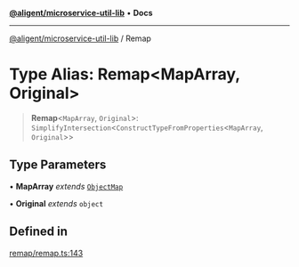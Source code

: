 [**@aligent/microservice-util-lib**](../modules.md) • **Docs**

***

[@aligent/microservice-util-lib](../modules.md) / Remap

# Type Alias: Remap\<MapArray, Original\>

> **Remap**\<`MapArray`, `Original`\>: `SimplifyIntersection`\<`ConstructTypeFromProperties`\<`MapArray`, `Original`\>\>

## Type Parameters

• **MapArray** *extends* [`ObjectMap`](ObjectMap.md)

• **Original** *extends* `object`

## Defined in

[remap/remap.ts:143](https://github.com/aligent/microservice-development-utilities/blob/aa4b5d2c0fc3925dee03a46aa2f9ce02720aa69b/packages/microservice-util-lib/src/remap/remap.ts#L143)
